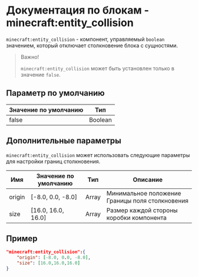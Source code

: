 # Документация по блокам - minecraft:entity_collision

`minecraft:entity_collision` - компонент, управляемый `boolean` значением, который отключает столкновение блока с сущностями.

> Важно!
> 
> `minecraft:entity_collision` может быть установлен только в значение `false`.

## Параметр по умолчанию

| Значение по умолчанию | Тип     |
|-----------------------|---------|
| false                 | Boolean |

## Дополнительные параметры

`minecraft:entity_collision` может использовать следующие параметры для настройки границ столкновения.

| Имя    | Значение по умолчанию | Тип   | Описание                                        |
|--------|-----------------------|-------|-------------------------------------------------|
| origin | [-8.0, 0.0, -8.0]     | Array | Минимальное положение Границы поля столкновения |
| size   | [16.0, 16.0, 16.0]    | Array | Размер каждой стороны коробки компонента        |

## Пример

``` json
"minecraft:entity_collision":{
    "origin": [-8.0, 0.0, -8.0],
    "size": [16.0,16.0,16.0]
}
```
